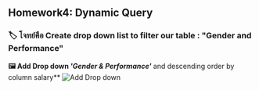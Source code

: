 ## Homework4: Dynamic Query 
### 🏷  โจทย์คือ Create drop down list to filter our table : "Gender and Performance"
**🖼 Add Drop down *'Gender & Performance'*** and descending order by column salary**
![Add Drop down ](https://github.com/user-attachments/assets/35b99bdb-b611-4bd5-80ce-c646ae6c85e3)
